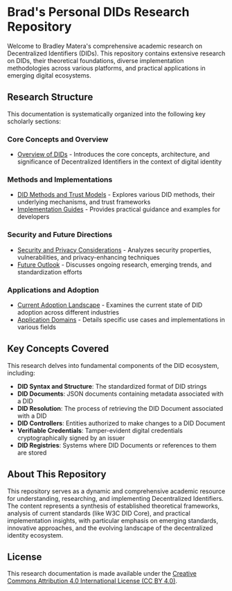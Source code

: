 # Brad's Personal DIDs Research Repository

Welcome to Bradley Matera's comprehensive academic research on Decentralized Identifiers (DIDs). This repository contains extensive research on DIDs, their theoretical foundations, diverse implementation methodologies across various platforms, and practical applications in emerging digital ecosystems.

## Research Structure

This documentation is systematically organized into the following key scholarly sections:

### Core Concepts and Overview

- [Overview of DIDs](./overview/) - Introduces the core concepts, architecture, and significance of Decentralized Identifiers in the context of digital identity

### Methods and Implementations

- [DID Methods and Trust Models](./methods/) - Explores various DID methods, their underlying mechanisms, and trust frameworks
- [Implementation Guides](./implementations/) - Provides practical guidance and examples for developers

### Security and Future Directions

- [Security and Privacy Considerations](./security/) - Analyzes security properties, vulnerabilities, and privacy-enhancing techniques
- [Future Outlook](./future/) - Discusses ongoing research, emerging trends, and standardization efforts

### Applications and Adoption

- [Current Adoption Landscape](./adoption/) - Examines the current state of DID adoption across different industries
- [Application Domains](./applications/) - Details specific use cases and implementations in various fields


## Key Concepts Covered

This research delves into fundamental components of the DID ecosystem, including:

- **DID Syntax and Structure**: The standardized format of DID strings
- **DID Documents**: JSON documents containing metadata associated with a DID
- **DID Resolution**: The process of retrieving the DID Document associated with a DID
- **DID Controllers**: Entities authorized to make changes to a DID Document
- **Verifiable Credentials**: Tamper-evident digital credentials cryptographically signed by an issuer
- **DID Registries**: Systems where DID Documents or references to them are stored

## About This Repository

This repository serves as a dynamic and comprehensive academic resource for understanding, researching, and implementing Decentralized Identifiers. The content represents a synthesis of established theoretical frameworks, analysis of current standards (like W3C DID Core), and practical implementation insights, with particular emphasis on emerging standards, innovative approaches, and the evolving landscape of the decentralized identity ecosystem.

## License

This research documentation is made available under the [Creative Commons Attribution 4.0 International License (CC BY 4.0)](https://creativecommons.org/licenses/by/4.0/).
